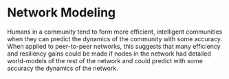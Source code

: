 # Network Modeling

Humans in a community tend to form more efficient, intelligent communities when they can predict the dynamics of the community with some accuracy. When applied to peer-to-peer networks, this suggests that many efficiency and resiliency gains could be made if nodes in the network had detailed world-models of the rest of the network and could predict with some accuracy the dynamics of the network.